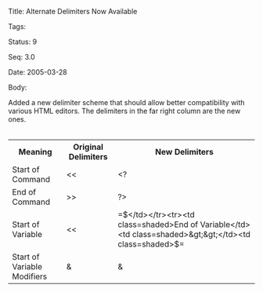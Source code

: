 Title:  Alternate Delimiters Now Available

Tags:   

Status: 9

Seq:    3.0

Date:   2005-03-28

Body:

Added a new delimiter scheme that should allow better compatibility with various HTML editors. The delimiters in the far right column are the new ones. <br><br><table class=shaded border=0 cellspacing=2 cellpadding=4><tr><th class=shaded>Meaning</th><th class=shaded>Original Delimiters</th><th class=shaded>New Delimiters</th></tr><tr><td class=shaded>Start of Command</td><td class=shaded>&lt;&lt;</td><td class=shaded>&lt;?</td></tr><tr><td class=shaded>End of Command</td><td class=shaded>&gt;&gt;</td><td class=shaded>?&gt;</td></tr><tr><td class=shaded>Start of Variable</td><td class=shaded>&lt;&lt;</td><td class=shaded>=$</td></tr><tr><td class=shaded>End of Variable</td><td class=shaded>&gt;&gt;</td><td class=shaded>$=</td></tr><tr><td class=shaded>Start of Variable Modifiers</td><td class=shaded>&amp;</td><td class=shaded>&amp;</td></tr></table>
